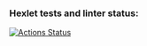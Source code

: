 ### Hexlet tests and linter status:
[![Actions Status](https://github.com/Madina1977/qa-engineer-project-85/workflows/hexlet-check/badge.svg)](https://github.com/Madina1977/qa-engineer-project-85/actions)